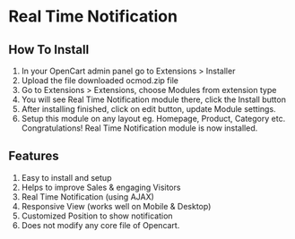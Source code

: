 # Real Time Notification

## How To Install
1) In your OpenCart admin panel go to Extensions > Installer
2) Upload the file downloaded ocmod.zip file
3) Go to Extensions > Extensions, choose Modules from extension type
4) You will see Real Time Notification module there, click the Install button
5) After installing finished, click on edit button, update Module settings.
6) Setup this module on any layout eg. Homepage, Product, Category etc.
Congratulations! Real Time Notification module is now installed.


## Features
1. Easy to install and setup
2. Helps to improve Sales & engaging Visitors
3. Real Time Notification (using AJAX)
4. Responsive View (works well on Mobile & Desktop)
5. Customized Position to show notification
6. Does not modify any core file of Opencart.
